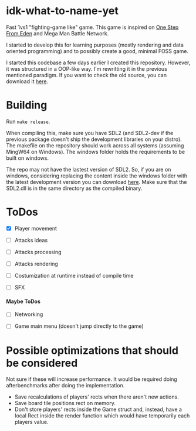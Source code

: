 # idk-what-to-name-yet

Fast 1vs1 "fighting-game like" game. This game is inspired on [One Step From Eden](https://store.steampowered.com/app/960690/One_Step_From_Eden/) and Mega Man Battle Network.

I started to develop this for learning purposes (mostly rendering and data oriented programming) and to possibly create a good, minimal FOSS game.

I started this codebase a few days earlier I created this repository. However, it was structured in a OOP-like way. I'm rewritting it in the previous mentioned paradigm. If you want to check the old source, you can download it [here](https://cdn.discordapp.com/attachments/944308156182429726/1073345107413184562/src.zip).

# Building

Run ```make release```.

When compiling this, make sure you have SDL2 (and SDL2-dev if the previous package doesn't ship the development libraries on your distro).
The makefile on the repository should work across all systems (assuming MingW64 on Windows). 
The windows folder holds the requirements to be built on windows.

The repo may not have the lastest version of SDL2. So, if you are on windows, considering replacing the content inside the windows folder 
with the latest development version you can download [here](https://github.com/libsdl-org/SDL/releases/latest).
Make sure that the SDL2.dll is in the same directory as the compiled binary.


# ToDos

- [x] Player movement
- [ ] Attacks ideas
- [ ] Attacks processing
- [ ] Attacks rendering
- [ ] Costumization at runtime instead of compile time
- [ ] SFX


#### Maybe ToDos
- [ ] Networking
- [ ] Game main menu (doesn't jump directly to the game)


# Possible optimizations that should be considered

Not sure if these will increase performance. It would be required doing afterbenchmarks after doing the implementation.

- Save recalculations of players' rects when there aren't new actions.
- Save board tile positions rect on memory.
- Don't store players' rects inside the Game struct and, instead, have a local Rect inside the render function which would have temporarily
each players value.